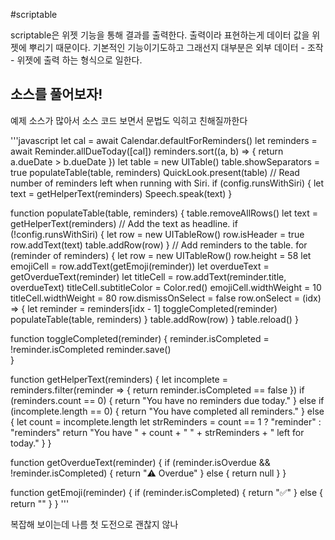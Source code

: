 #scriptable

scriptable은 위젯 기능을 통해 결과를 출력한다. 출력이라 표현하는게 데이터 값을 위젯에 뿌리기 때문이다. 기본적인 기능이기도하고 그래선지 대부분은 외부 데이터 - 조작 - 위젯에 출력 하는 형식으로 일한다.

## 소스를 풀어보자!

예제 소스가 많아서 소스 코드 보면서 문법도 익히고 친해질까한다

'''javascript
let cal = await Calendar.defaultForReminders()
let reminders = await Reminder.allDueToday([cal])
reminders.sort((a, b) => {
  return a.dueDate > b.dueDate
})
let table = new UITable()
table.showSeparators = true
populateTable(table, reminders)
QuickLook.present(table)
// Read number of reminders left when running with Siri.
if (config.runsWithSiri) {
  let text = getHelperText(reminders)
  Speech.speak(text)
}

function populateTable(table, reminders) {
  table.removeAllRows()
  let text = getHelperText(reminders)
  // Add the text as headline.
  if (!config.runsWithSiri) {
    let row = new UITableRow()
    row.isHeader = true
    row.addText(text)
    table.addRow(row)
  }
  // Add reminders to the table.
  for (reminder of reminders) {
    let row = new UITableRow()
    row.height = 58
    let emojiCell = row.addText(getEmoji(reminder))
    let overdueText = getOverdueText(reminder)
    let titleCell = row.addText(reminder.title, overdueText)
    titleCell.subtitleColor = Color.red()
    emojiCell.widthWeight = 10
    titleCell.widthWeight = 80
    row.dismissOnSelect = false
    row.onSelect = (idx) => {
      let reminder = reminders[idx - 1]
      toggleCompleted(reminder)
      populateTable(table, reminders)
    }
    table.addRow(row)
  }
  table.reload()
}

function toggleCompleted(reminder) {
  reminder.isCompleted = !reminder.isCompleted
  reminder.save()  
}

function getHelperText(reminders) {
  let incomplete = reminders.filter(reminder => {
    return reminder.isCompleted == false
  })
  if (reminders.count == 0) {
    return "You have no reminders due today."
  } else if (incomplete.length == 0) {
    return "You have completed all reminders."
  } else {
    let count = incomplete.length
    let strReminders = count == 1 ? "reminder" : "reminders"
    return "You have " + count + " " + strReminders + " left for today."
  }
}

function getOverdueText(reminder) {
  if (reminder.isOverdue && !reminder.isCompleted) {
    return "⚠️ Overdue"
  } else {
    return null
  }
}

function getEmoji(reminder) {
  if (reminder.isCompleted) {
    return "✅"
  } else {
    return ""
  }
}
'''

복잡해 보이는데 나름 첫 도전으로 괜찮지 않나

